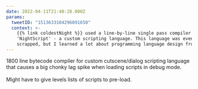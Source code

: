 ```yaml
---
date: 2022-04-11T21:40:28.000Z
params:
  tweetID: "1513633104296091650"
  context: >-
    {{% link coldestNight %}} used a line-by-line single pass compiler for
    'NightScript' - a custom scripting language. This language was eventually
    scrapped, but I learned a lot about programming language design from it.
---
```


1800 line bytecode compiler for custom cutscene/dialog scripting language that
causes a big chonky lag spike when loading scripts in debug mode.\
\
Might have to give levels lists of scripts to pre-load.
